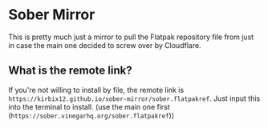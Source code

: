 # Sober Mirror 
This is pretty much just a mirror to pull the Flatpak repository file from just in case the main one decided to screw over by Cloudflare.

## What is the remote link?
If you're not willing to install by file, the remote link is `https://kirbix12.github.io/sober-mirror/sober.flatpakref`. Just input this into the terminal to install. (use the main one first (`https://sober.vinegarhq.org/sober.flatpakref`))
